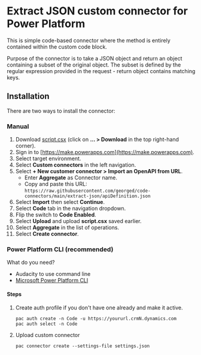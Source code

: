 # Extract JSON custom connector for Power Platform

This is simple code-based connector where the method is entirely contained within the custom code block.

Purpose of the connector is to take a JSON object and return an object containing a subset of the original object. The subset is defined by the regular expression provided in the request - return object contains matching keys.

## Installation

There are two ways to install the connector:

### Manual

1. Download [script.csx](https://github.com/georged/code-connectors/blob/main/aggregate/script.csx) (click on **... > Download** in the top right-hand corner).
2. Sign in to [https://make.powerapps.com](https://make.powerapps.com).
3. Select target environment.
4. Select **Custom connectors** in the left navigation.
5. Select **+ New customer connector > Import an OpenAPI from URL**.
   * Enter **Aggregate** as Connector name.
   * Copy and paste this URL: `https://raw.githubusercontent.com/georged/code-connectors/main/extract-json/apiDefinition.json` 
6. Select **Import** then select **Continue**.
7. Select **Code** tab in the navigation dropdown.
8. Flip the switch to **Code Enabled**.
9. Select **Upload** and upload **script.csx** saved earlier.
10. Select **Aggregate** in the list of operations.
11. Select **Create connector**.

### Power Platform CLI (recommended)

What do you need?

* Audacity to use command line
* [Microsoft Power Platform CLI](https://learn.microsoft.com/power-platform/developer/cli/introduction)

#### Steps

1. Create auth profile if you don't have one already and make it active.

   ```shell
   pac auth create -n Code -u https://yoururl.crmN.dynamics.com
   pac auth select -n Code
   ```

1. Upload custom connector

   ```shell
   pac connector create --settings-file settings.json
   ```
